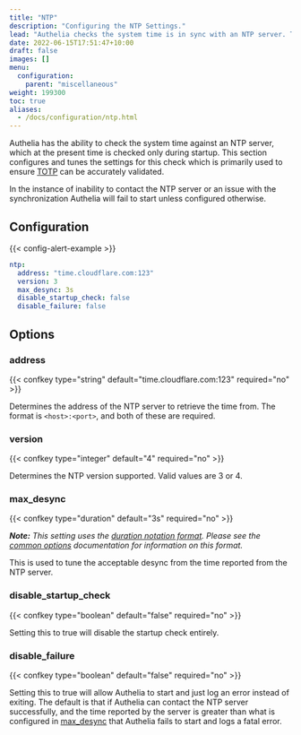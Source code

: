 ```yaml
---
title: "NTP"
description: "Configuring the NTP Settings."
lead: "Authelia checks the system time is in sync with an NTP server. This section describes how to configure and tune this."
date: 2022-06-15T17:51:47+10:00
draft: false
images: []
menu:
  configuration:
    parent: "miscellaneous"
weight: 199300
toc: true
aliases:
  - /docs/configuration/ntp.html
---
```


Authelia has the ability to check the system time against an NTP server, which at the present time is checked only
during startup. This section configures and tunes the settings for this check which is primarily used to ensure
[TOTP](../second-factor/time-based-one-time-password.md) can be accurately validated.

In the instance of inability to contact the NTP server or an issue with the synchronization Authelia will fail to start
unless configured otherwise.

## Configuration

{{< config-alert-example >}}

```yaml
ntp:
  address: "time.cloudflare.com:123"
  version: 3
  max_desync: 3s
  disable_startup_check: false
  disable_failure: false
```

## Options

### address

{{< confkey type="string" default="time.cloudflare.com:123" required="no" >}}

Determines the address of the NTP server to retrieve the time from. The format is `<host>:<port>`, and both of these are
required.

### version

{{< confkey type="integer" default="4" required="no" >}}

Determines the NTP version supported. Valid values are 3 or 4.

### max_desync

{{< confkey type="duration" default="3s" required="no" >}}

*__Note:__ This setting uses the [duration notation format](../prologue/common.md#duration-notation-format). Please see
the [common options](../prologue/common.md#duration-notation-format) documentation for information on this format.*

This is used to tune the acceptable desync from the time reported from the NTP server.

### disable_startup_check

{{< confkey type="boolean" default="false" required="no" >}}

Setting this to true will disable the startup check entirely.

### disable_failure

{{< confkey type="boolean" default="false" required="no" >}}

Setting this to true will allow Authelia to start and just log an error instead of exiting. The default is that if
Authelia can contact the NTP server successfully, and the time reported by the server is greater than what is configured
in [max_desync](#maxdesync) that Authelia fails to start and logs a fatal error.

